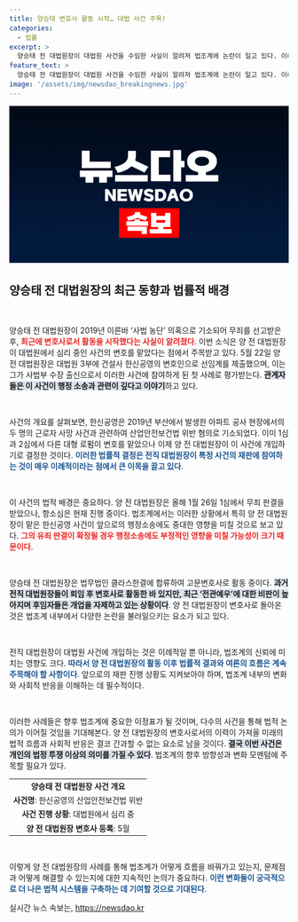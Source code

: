 ```yaml
---
title: 양승태 변호사 활동 시작… 대법 사건 주목!
categories:
  - 법률
excerpt: >
  양승태 전 대법원장이 대법원 사건을 수임한 사실이 알려져 법조계에 논란이 일고 있다. 이례적인 전직 대법원장의 변호사 활동, 그 배경과 파장은? 클릭해 확인하세요!
feature_text: >
  양승태 전 대법원장이 대법원 사건을 수임한 사실이 알려져 법조계에 논란이 일고 있다. 이례적인 전직 대법원장의 변호사 활동, 그 배경과 파장은? 클릭해 확인하세요!
image: '/assets/img/newsdao_breakingnews.jpg'
---
```


<p><img src="/assets/img/newsdao_breakingnews.jpg" alt="bookingtag 속보" /></p>

<h2 data-ke-size="size26">양승태 전 대법원장의 최근 동향과 법률적 배경</h2>

<p data-ke-size="size16">&nbsp;</p>

<p>양승태 전 대법원장이 2019년 이른바 ‘사법 농단’ 의혹으로 기소되어 무죄를 선고받은 후, <b><span style="color: #ee2323;">최근에 변호사로서 활동을 시작했다는 사실이 알려졌다</span></b>. 이번 소식은 양 전 대법원장이 대법원에서 심리 중인 사건의 변호를 맡았다는 점에서 주목받고 있다. 5월 22일 양 전 대법원장은 대법원 3부에 건설사 한신공영의 변호인으로 선임계를 제출했으며, 이는 그가 사법부 수장 출신으로서 이러한 사건에 참여하게 된 첫 사례로 평가받는다. <b><span style="background-color: #21538527;">관계자들은 이 사건이 행정 소송과 관련이 깊다고 이야기</span></b>하고 있다.</p>

<p data-ke-size="size16">&nbsp;</p>

<p>사건의 개요를 살펴보면, 한신공영은 2019년 부산에서 발생한 아파트 공사 현장에서의 두 명의 근로자 사망 사건과 관련하여 산업안전보건법 위반 혐의로 기소되었다. 이미 1심과 2심에서 다른 대형 로펌이 변호를 맡았으나 이제 양 전 대법원장이 이 사건에 개입하기로 결정한 것이다. <b><span style="color: #1a5490;">이러한 법률적 결정은 전직 대법원장이 특정 사건의 재판에 참여하는 것이 매우 이례적이라는 점에서 큰 이목을 끌고 있다</span></b>.</p>

<p data-ke-size="size16">&nbsp;</p>

<p>이 사건의 법적 배경은 중요하다. 양 전 대법원장은 올해 1월 26일 1심에서 무죄 판결을 받았으나, 항소심은 현재 진행 중이다. 법조계에서는 이러한 상황에서 특히 양 전 대법원장이 맡은 한신공영 사건이 앞으로의 행정소송에도 중대한 영향을 미칠 것으로 보고 있다. <b><span style="color: #ee2323;">그의 유죄 판결이 확정될 경우 행정소송에도 부정적인 영향을 미칠 가능성이 크기 때문이다</span></b>. </p>

<p data-ke-size="size16">&nbsp;</p>

<p>양승태 전 대법원장은 법무법인 클라스한결에 합류하여 고문변호사로 활동 중이다. <b><span style="background-color: #21538527;">과거 전직 대법원장들이 퇴임 후 변호사로 활동한 바 있지만, 최근 ‘전관예우’에 대한 비판이 높아지며 후임자들은 개업을 자제하고 있는 상황이다</span></b>. 양 전 대법원장이 변호사로 돌아온 것은 법조계 내부에서 다양한 논란을 불러일으키는 요소가 되고 있다.</p>

<p data-ke-size="size16">&nbsp;</p>

<p>전직 대법원장이 대법원 사건에 개입하는 것은 이례적일 뿐 아니라, 법조계의 신뢰에 미치는 영향도 크다. <b><span style="color: #1a5490;">따라서 양 전 대법원장의 활동 이후 법률적 결과와 여론의 흐름은 계속 주목해야 할 사항이다</span></b>. 앞으로의 재판 진행 상황도 지켜보아야 하며, 법조계 내부의 변화와 사회적 반응을 이해하는 데 필수적이다.</p>

<p data-ke-size="size16">&nbsp;</p>

<p>이러한 사례들은 향후 법조계에 중요한 이정표가 될 것이며, 다수의 사건을 통해 법적 논의가 이어질 것임을 기대해본다. 양 전 대법원장의 변호사로서의 이력이 가져올 미래의 법적 흐름과 사회적 반응은 결코 간과할 수 없는 요소로 남을 것이다. <b><span style="background-color: #21538527;">결국 이번 사건은 개인의 법정 투쟁 이상의 의미를 가질 수 있다</span></b>. 법조계의 향후 방향성과 변화 모멘텀에 주목할 필요가 있다. </p>

<table>
<tr>
<td style="text-align: center; height: 17px;"><b>양승태 전 대법원장 사건 개요</b></td>
</tr>
<tr>
<td style="text-align: center; height: 17px;"><b>사건명</b>: 한신공영의 산업안전보건법 위반</td>
</tr>
<tr>
<td style="text-align: center; height: 17px;"><b>사건 진행 상황</b>: 대법원에서 심리 중</td>
</tr>
<tr>
<td style="text-align: center; height: 17px;"><b>양 전 대법원장 변호사 등록</b>: 5월</td>
</tr>
</table>

<p data-ke-size="size16">&nbsp;</p>

<p>이렇게 양 전 대법원장의 사례를 통해 법조계가 어떻게 흐름을 바꿔가고 있는지, 문제점과 어떻게 해결할 수 있는지에 대한 지속적인 논의가 중요하다. <b><span style="color: #1a5490;">이런 변화들이 궁극적으로 더 나은 법적 시스템을 구축하는 데 기여할 것으로 기대된다</span></b>. </p>
실시간 뉴스 속보는, <a href="https://newsdao.kr" rel="dofollow">https://newsdao.kr</a>


